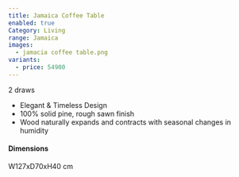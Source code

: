 ```yaml
---
title: Jamaica Coffee Table
enabled: true
Category: Living
range: Jamaica
images:
  - jamacia coffee table.png
variants:
  - price: 54900
---
```


2 draws

* Elegant & Timeless Design
* 100% solid pine, rough sawn finish
* Wood naturally expands and contracts with seasonal changes in humidity

#### Dimensions

W127xD70xH40 cm
